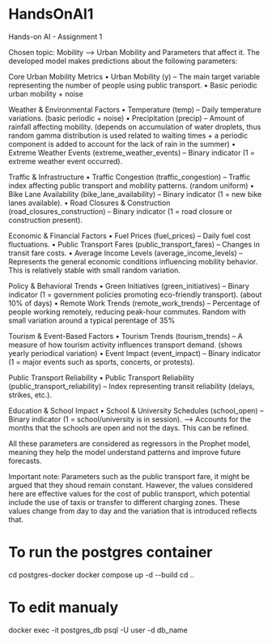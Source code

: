 # HandsOnAI1
Hands-on AI - Assignment 1

Chosen topic: Mobility --> Urban Mobility and Parameters that affect it.
The developed model makes predictions about the following parameters: 

Core Urban Mobility Metrics
	•	Urban Mobility (y) – The main target variable representing the number of people using public transport.
    •	Basic periodic urban mobility + noise

Weather & Environmental Factors
	•	Temperature (temp) – Daily temperature variations. (basic periodic + noise)
	•	Precipitation (precip) – Amount of rainfall affecting mobility. (depends on accumulation of water droplets, thus random gamma distribution is used related to waiting times + a periodic component is added to account for the lack of rain in the summer)
	•	Extreme Weather Events (extreme_weather_events) – Binary indicator (1 = extreme weather event occurred).


Traffic & Infrastructure
	•	Traffic Congestion (traffic_congestion) – Traffic index affecting public transport and mobility patterns. (random uniform)
	•	Bike Lane Availability (bike_lane_availability) – Binary indicator (1 = new bike lanes available).
	•	Road Closures & Construction (road_closures_construction) – Binary indicator (1 = road closure or construction present).

Economic & Financial Factors
	•	Fuel Prices (fuel_prices) – Daily fuel cost fluctuations.
	•	Public Transport Fares (public_transport_fares) – Changes in transit fare costs.
	•	Average Income Levels (average_income_levels) – Represents the general economic conditions influencing mobility behavior. This is relatively stable with small random variation. 

Policy & Behavioral Trends
	•	Green Initiatives (green_initiatives) – Binary indicator (1 = government policies promoting eco-friendly transport). (about 10% of days)
	•	Remote Work Trends (remote_work_trends) – Percentage of people working remotely, reducing peak-hour commutes. Random with small variation around a typical perentage of 35%

Tourism & Event-Based Factors
	•	Tourism Trends (tourism_trends) – A measure of how tourism activity influences transport demand. (shows yearly periodical variation)
	•	Event Impact (event_impact) – Binary indicator (1 = major events such as sports, concerts, or protests).

Public Transport Reliability
	•	Public Transport Reliability (public_transport_reliability) – Index representing transit reliability (delays, strikes, etc.).

Education & School Impact
	•	School & University Schedules (school_open) – Binary indicator (1 = school/university is in session). --> Accounts for the months that the schools are open and not the days. This can be refined. 

All these parameters are considered as regressors in the Prophet model, meaning they help the model understand patterns and improve future forecasts.

Important note: Parameters such as the public transport fare, it might be argued that they shoud remain constant. Hawever, the values considered here are effective values for the cost of public transport, which potential include the use of taxis or transfer to different charging zones. These values change from day to day and the variation that is introduced reflects that. 


# To run the postgres container
cd postgres-docker
docker compose up -d --build
cd .. 

# To edit manualy
docker exec -it postgres_db psql -U user -d db_name